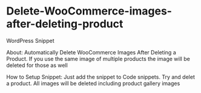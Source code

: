 # Delete-WooCommerce-images-after-deleting-product
WordPress Snippet

About: Automatically Delete WooCommerce Images After Deleting a Product. If you use the same image of multiple products the image will be deleted for those as well

How to Setup Snippet: Just add the snippet to Code snippets. Try and delet a product. All images will be deleted including product gallery images
